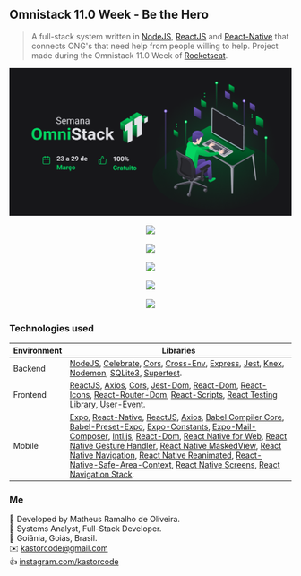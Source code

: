 ## Omnistack 11.0 Week - Be the Hero
> A full-stack system written in [NodeJS](https://nodejs.org), [ReactJS](https://reactjs.org) and [React-Native](https://reactnative.dev) that connects ONG's that need help from people willing to help. Project made during the Omnistack 11.0 Week of [Rocketseat](https://rocketseat.com.br).

<p align="center">
  <img src="assets/omnistack.png" />
</p>
<p align="center">
  <img src="mobile/assets/icon.png" />
</p>
<p align="center">
  <img src="mobile/assets/splash.png" />
</p>
<p align="center">
  <img src="screenshots/home.png" />
</p>
<p align="center">
  <img src="screenshots/ong.png" />
</p>
<p align="center">
  <img src="screenshots/mobile.png" />
</p>

### Technologies used
| Environment | Libraries |
| ------ | ------ |
| Backend | [NodeJS](https://nodejs.org), [Celebrate](https://www.npmjs.com/package/celebrate), [Cors](https://www.npmjs.com/package/cors), [Cross-Env](https://www.npmjs.com/package/cross-env), [Express](https://www.npmjs.com/package/express), [Jest](https://www.npmjs.com/package/jest), [Knex](https://www.npmjs.com/package/knex), [Nodemon](https://www.npmjs.com/package/nodemon), [SQLite3](https://www.npmjs.com/package/sqlite3), [Supertest](https://www.npmjs.com/package/supertest). |
| Frontend | [ReactJS](https://www.npmjs.com/package/react), [Axios](https://www.npmjs.com/package/axios), [Cors](https://www.npmjs.com/package/cors), [Jest-Dom](https://www.npmjs.com/package/@testing-library/jest-dom), [React-Dom](https://www.npmjs.com/package/react-dom), [React-Icons](https://www.npmjs.com/package/react-icons), [React-Router-Dom](https://www.npmjs.com/package/react-router-dom), [React-Scripts](https://www.npmjs.com/package/react-scripts), [React Testing Library](https://www.npmjs.com/package/@testing-library/react), [User-Event](https://www.npmjs.com/package/@testing-library/user-event). |
| Mobile | [Expo](https://www.npmjs.com/package/expo), [React-Native](https://www.npmjs.com/package/react-native), [ReactJS](https://www.npmjs.com/package/react), [Axios](https://www.npmjs.com/package/axios), [Babel Compiler Core](https://www.npmjs.com/package/@babel/core), [Babel-Preset-Expo](https://www.npmjs.com/package/babel-preset-expo), [Expo-Constants](https://www.npmjs.com/package/expo-constants), [Expo-Mail-Composer](https://www.npmjs.com/package/expo-mail-composer), [Intl.js](https://www.npmjs.com/package/intl), [React-Dom](https://www.npmjs.com/package/react-dom), [React Native for Web](https://www.npmjs.com/package/react-native-web), [React Native Gesture Handler](https://www.npmjs.com/package/react-native-gesture-handler), [React Native MaskedView](@react-native-community/masked-view), [React Native Navigation](https://www.npmjs.com/package/@react-navigation/native), [React Native Reanimated](https://www.npmjs.com/package/react-native-reanimated), [React-Native-Safe-Area-Context](https://www.npmjs.com/package/react-native-safe-area-context), [React Native Screens](https://www.npmjs.com/package/react-native-screens), [React Navigation Stack](https://www.npmjs.com/package/@react-navigation/stack). |

### Me
👷 Developed by Matheus Ramalho de Oliveira.  
🔨 Systems Analyst, Full-Stack Developer.  
🏡 Goiânia, Goiás, Brasil.  
✉️ kastorcode@gmail.com  
👍 [instagram.com/kastorcode](https://www.instagram.com/kastorcode)
